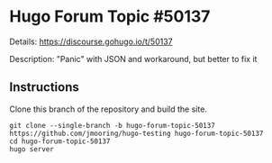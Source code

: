 # Hugo Forum Topic #50137

Details: <https://discourse.gohugo.io/t/50137>

Description: "Panic" with JSON and workaround, but better to fix it

## Instructions

Clone this branch of the repository and build the site.

```text
git clone --single-branch -b hugo-forum-topic-50137 https://github.com/jmooring/hugo-testing hugo-forum-topic-50137
cd hugo-forum-topic-50137
hugo server
```
